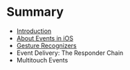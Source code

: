 # Summary

* [Introduction](README.md)
* [About Events in iOS](about-events-in-ios.md)
* [Gesture Recognizers](gesture-recognizers.md)
* Event Delivery: The Responder Chain
* Multitouch Events

